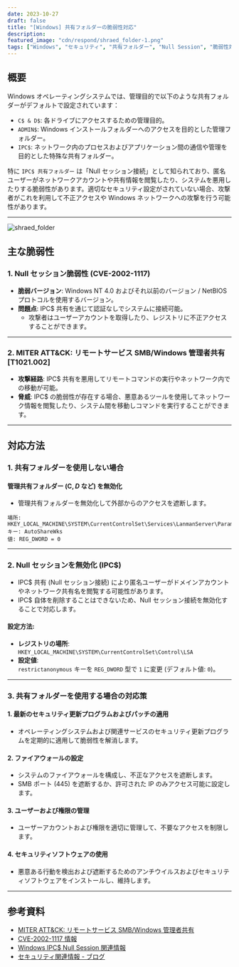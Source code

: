 ```yaml
---
date: 2023-10-27
draft: false
title: "[Windows] 共有フォルダーの脆弱性対応"
description: 
featured_image: "cdn/respond/shraed_folder-1.png"
tags: ["Windows", "セキュリティ", "共有フォルダー", "Null Session", "脆弱性対応", "IPC$"]
---
```


## 概要

Windows オペレーティングシステムでは、管理目的で以下のような共有フォルダーがデフォルトで設定されています：
<!--more-->

- `C$ & D$`: 各ドライブにアクセスするための管理目的。
- `ADMIN$`: Windows インストールフォルダーへのアクセスを目的とした管理フォルダー。
- `IPC$`: ネットワーク内のプロセスおよびアプリケーション間の通信や管理を目的とした特殊な共有フォルダー。

特に `IPC$ 共有フォルダー` は「Null セッション接続」として知られており、匿名ユーザーがネットワークアカウントや共有情報を閲覧したり、システムを悪用したりする脆弱性があります。適切なセキュリティ設定がされていない場合、攻撃者がこれを利用して不正アクセスや Windows ネットワークへの攻撃を行う可能性があります。

---

![shraed_folder](https://blog.plura.io/cdn/respond/shraed_folder-1.png)

## 主な脆弱性

### 1. Null セッション脆弱性 (CVE-2002-1117)
- **脆弱バージョン**: Windows NT 4.0 およびそれ以前のバージョン / NetBIOS プロトコルを使用するバージョン。
- **問題点**: IPC$ 共有を通じて認証なしでシステムに接続可能。
  - 攻撃者はユーザーアカウントを取得したり、レジストリに不正アクセスすることができます。

---

### 2. MITER ATT&CK: リモートサービス SMB/Windows 管理者共有 [T1021.002]
- **攻撃経路**: IPC$ 共有を悪用してリモートコマンドの実行やネットワーク内での移動が可能。
- **脅威**: IPC$ の脆弱性が存在する場合、悪意あるツールを使用してネットワーク情報を閲覧したり、システム間を移動しコマンドを実行することができます。

---

## 対応方法

### 1. 共有フォルダーを使用しない場合

#### **管理共有フォルダー (C$, D$ など) を無効化**
- 管理共有フォルダーを無効化して外部からのアクセスを遮断します。

```plaintext
場所: HKEY_LOCAL_MACHINE\SYSTEM\CurrentControlSet\Services\LanmanServer\Parameters
キー: AutoShareWks
値: REG_DWORD = 0
```

---

### 2. Null セッションを無効化 (IPC$)

- IPC$ 共有 (Null セッション接続) により匿名ユーザーがドメインアカウントやネットワーク共有名を閲覧する可能性があります。
- IPC$ 自体を削除することはできないため、Null セッション接続を無効化することで対応します。

#### 設定方法:
- **レジストリの場所**:  
  `HKEY_LOCAL_MACHINE\SYSTEM\CurrentControlSet\Control\LSA`  
- **設定値**:  
  `restrictanonymous` キーを `REG_DWORD` 型で `1` に変更 (デフォルト値: `0`)。

---

### 3. 共有フォルダーを使用する場合の対応策

#### 1. 最新のセキュリティ更新プログラムおよびパッチの適用
- オペレーティングシステムおよび関連サービスのセキュリティ更新プログラムを定期的に適用して脆弱性を解消します。

#### 2. ファイアウォールの設定
- システムのファイアウォールを構成し、不正なアクセスを遮断します。
- SMB ポート (445) を遮断するか、許可された IP のみアクセス可能に設定します。

#### 3. ユーザーおよび権限の管理
- ユーザーアカウントおよび権限を適切に管理して、不要なアクセスを制限します。

#### 4. セキュリティソフトウェアの使用
- 悪意ある行動を検出および遮断するためのアンチウイルスおよびセキュリティソフトウェアをインストールし、維持します。

---

## 参考資料
- [MITER ATT&CK: リモートサービス SMB/Windows 管理者共有](https://attack.mitre.org/techniques/T1021/002/)  
- [CVE-2002-1117 情報](https://cve.mitre.org/cgi-bin/cvename.cgi?name=CVE-2002-1117)  
- [Windows IPC$ Null Session 関連情報](https://learn.microsoft.com/ja-jp/troubleshoot/windows-server/networking/inter-process-communication-share-null-session)  
- [セキュリティ関連情報 - ブログ](https://doqtqu.tistory.com/225)
